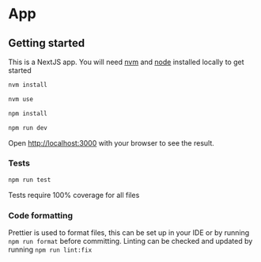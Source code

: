 # App

## Getting started

This is a NextJS app. You will need [nvm](https://github.com/nvm-sh/nvm/blob/master/README.md#installing-and-updating) and [node](https://nodejs.org/en) installed locally to get started

```bash
nvm install

nvm use

npm install

npm run dev
```

Open [http://localhost:3000](http://localhost:3000) with your browser to see the result.

### Tests

```bash
npm run test
```

Tests require 100% coverage for all files

### Code formatting

Prettier is used to format files, this can be set up in your IDE or by running `npm run format` before committing. Linting can be checked and updated by running `npm run lint:fix`
